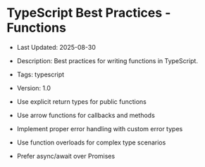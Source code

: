 # TypeScript Best Practices - Functions
- Last Updated: 2025-08-30
- Description: Best practices for writing functions in TypeScript.
- Tags: typescript
- Version: 1.0


- Use explicit return types for public functions
- Use arrow functions for callbacks and methods
- Implement proper error handling with custom error types
- Use function overloads for complex type scenarios
- Prefer async/await over Promises
